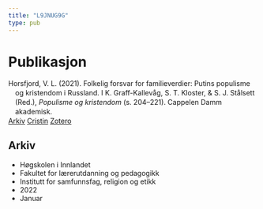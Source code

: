 ```yaml
---
title: "L9JNUG9G"
type: pub
---
```

<h1>Publikasjon</h1>
<article id="csl-bib-container-L9JNUG9G" class="csl-bib-container">
  <div class="csl-bib-body" style="line-height: 1.35; padding-left: 1em; text-indent:-1em;">
  <div class="csl-entry">Horsfjord, V. L. (2021). Folkelig forsvar for familieverdier: Putins populisme og kristendom i Russland. I K. Graff-Kallev&#xE5;g, S. T. Kloster, &amp; S. J. St&#xE5;lsett (Red.), <i>Populisme og kristendom</i> (s. 204&#x2013;221). Cappelen Damm akademisk.</div>
</div>
  <div class="csl-bib-buttons">
    <a href="#taxonomy-article-L9JNUG9G" class="csl-bib-button">Arkiv</a>
    <a href="https://app.cristin.no/results/show.jsf?id=1992568" alt="Cristin URL" class="csl-bib-button">Cristin</a>
    <a href="http://zotero.org/groups/5402882/items/L9JNUG9G" alt="Zotero URL" class="csl-bib-button">Zotero</a>
  </div>
  <div id="csl-bib-meta-container-L9JNUG9G"></div>
</article>
<div id="csl-bib-meta-L9JNUG9G" class="csl-bib-meta">
  <article id="taxonomy-article-L9JNUG9G" class="taxonomy-article">
    <h1>Arkiv</h1>
    <ul>
      <li>Høgskolen i Innlandet</li>
      <li>Fakultet for lærerutdanning og pedagogikk</li>
      <li>Institutt for samfunnsfag, religion og etikk</li>
      <li>2022</li>
      <li>Januar</li>
    </ul>
  </article>
</div>
